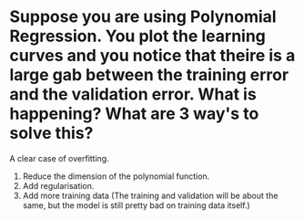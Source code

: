 # Suppose you are using Polynomial Regression. You plot the learning curves and you  notice that theire is a large gab between the training error and the validation error. What is happening? What are 3 way's to solve this?

A clear case of overfitting.

1. Reduce the dimension of the polynomial function.
2. Add regularisation.
3. Add more training data (The training and validation will be about the same, but the model is still pretty bad on training data itself.)
